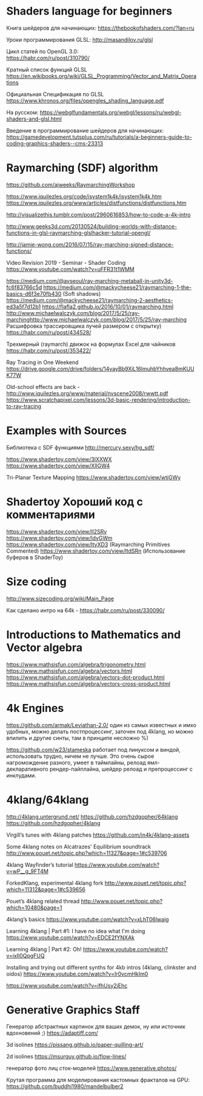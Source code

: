 # Shaders language for beginners
Книга шейдеров для начинающих:
https://thebookofshaders.com/?lan=ru

Уроки программирования GLSL: 
http://masandilov.ru/glsl

Цикл статей по OpenGL 3.0:  
https://habr.com/ru/post/310790/

Кратный список функций GLSL
https://en.wikibooks.org/wiki/GLSL_Programming/Vector_and_Matrix_Operations

Официальная Спецификация по GLSL
https://www.khronos.org/files/opengles_shading_language.pdf

На русском:
https://webglfundamentals.org/webgl/lessons/ru/webgl-shaders-and-glsl.html

Введение в программирование шейдеров для начинающих:
https://gamedevelopment.tutsplus.com/ru/tutorials/a-beginners-guide-to-coding-graphics-shaders--cms-23313


# Raymarching (SDF) algorithm

https://github.com/ajweeks/RaymarchingWorkshop

https://www.iquilezles.org/code/isystem1k4k/isystem1k4k.htm
https://www.iquilezles.org/www/articles/distfunctions/distfunctions.htm
 
http://visualizethis.tumblr.com/post/2960616853/how-to-code-a-4k-intro
 
http://www.geeks3d.com/20130524/building-worlds-with-distance-functions-in-glsl-raymarching-glslhacker-tutorial-opengl/
 
http://jamie-wong.com/2016/07/15/ray-marching-signed-distance-functions/

Video Revision 2019 - Seminar - Shader Coding
https://www.youtube.com/watch?v=uFFR31t1WMM

https://medium.com/@avseoul/ray-marching-metaball-in-unity3d-fc6f83766c5d
https://medium.com/@mackycheese21/raymarching-1-the-basics-d6f3e70fb430 
(Soft shadows)
https://medium.com/@mackycheese21/raymarching-2-aesthetics-ed3a5f7d12b1 
https://flafla2.github.io/2016/10/01/raymarching.html
http://www.michaelwalczyk.com/blog/2017/5/25/ray-marchinghttp://www.michaelwalczyk.com/blog/2017/5/25/ray-marching
Расшифровка трассировщика лучей размером с открытку)
https://habr.com/ru/post/434528/

Трехмерный (raymarch) движок на формулах Excel для чайников
https://habr.com/ru/post/353422/

Ray Tracing in One Weekend
https://drive.google.com/drive/folders/14yayBb9XiL16lmuhbYhhvea8mKUUK77W

Old-school effects are back - http://www.iquilezles.org/www/material/nvscene2008/rwwtt.pdf
https://www.scratchapixel.com/lessons/3d-basic-rendering/introduction-to-ray-tracing



# Examples with Sources
Библиотека с SDF функциями
http://mercury.sexy/hg_sdf/

https://www.shadertoy.com/view/3lXXWX
https://www.shadertoy.com/view/XllGW4

Tri-Planar Texture Mapping
https://www.shadertoy.com/view/wtjGWy


# Shadertoy Хороший код с комментариями

https://www.shadertoy.com/view/ll2SRy
https://www.shadertoy.com/view/ldyGWm
https://www.shadertoy.com/view/ltyXD3 (Raymarching Primitives Commented)
https://www.shadertoy.com/view/ltdSRn (Использование буферов в ShaderToy)





# Size coding

http://www.sizecoding.org/wiki/Main_Page

Как сделано интро на 64k - https://habr.com/ru/post/330090/


# Introductions to Mathematics and Vector algebra

https://www.mathsisfun.com/algebra/trigonometry.html
https://www.mathsisfun.com/algebra/vectors.html
https://www.mathsisfun.com/algebra/vectors-dot-product.html
https://www.mathsisfun.com/algebra/vectors-cross-product.html

# 4k Engines
https://github.com/armak/Leviathan-2.0/
один из самых известных и имхо удобных, можно делать постпроцессинг, заточен под 4klang, но можно впилить и другие синты, там в принципе несложно %)

https://github.com/w23/stameska
работает под линуксом и виндой, использовать трудно, ничем не лучше. Это очень сырое нагромождение разного, умеет в таймлайны, релоад ямл-декларативного рендер-пайплайна, шейдер релоад и препроцессинг с инклудами.


# 4klang/64klang

http://4klang.untergrund.net/
https://github.com/hzdgopher/64klang
https://github.com/hzdgopher/4klang


Virgill’s tunes with 4klang patches
https://github.com/in4k/4klang-assets

Some 4klang notes on Alcatrazes' Equilibrium soundtrack
http://www.pouet.net/topic.php?which=11327&page=1#c539706

4klang Wayfinder’s tutorial
https://www.youtube.com/watch?v=wP__g_9FT4M

ForkedKlang, experimental 4klang fork
http://www.pouet.net/topic.php?which=11312&page=1#c539656

Pouet’s 4klang related thread
http://www.pouet.net/topic.php?which=10480&page=1

4klang’s basics
https://www.youtube.com/watch?v=xLhT06lwaig

Learning 4klang | Part #1: I have no idea what I'm doing
https://www.youtube.com/watch?v=EDCE2fYNXAk

Learning 4klang | Part #2: Oh!
https://www.youtube.com/watch?v=ixIl0QpgFUQ

Installing and trying out different synths for 4kb intros (4klang, clinkster and oidos)
https://www.youtube.com/watch?v=Ir0vcmHkIm0

https://www.youtube.com/watch?v=ifhUsy2jEhc




# Generative Graphics Staff

Генератор абстрактных картинок для ваших демок, ну или источник вдохновений ;)
https://adaptiff.com/

3d isolines
https://pissang.github.io/paper-quilling-art/

2d isolines
https://msurguy.github.io/flow-lines/

генератор фото лиц сток-моделей
https://www.generative.photos/

Крутая программа для моделирования кастомных фракталов на GPU:
https://github.com/buddhi1980/mandelbulber2

